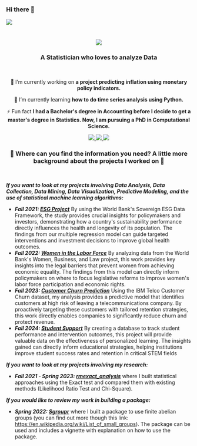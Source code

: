 ### Hi there 👋

<!--
**Karene123/Karene123** is a ✨ _special_ ✨ repository because its `README.md` (this file) appears on your GitHub profile.

Here are some ideas to get you started:

- 🔭 I’m currently working on ...
- 🌱 I’m currently learning ...
- 👯 I’m looking to collaborate on ...
- 🤔 I’m looking for help with ...
- 💬 Ask me about ...
- 📫 How to reach me: .
- 😄 Pronouns: ...
- ⚡ Fun fact: ...
-->

<img align="center" src="https://visitor-badge.laobi.icu/badge?page_id=Karene123.Karene123" />

<h1 align="center">
    <img src="https://readme-typing-svg.herokuapp.com/?font=Righteous&size=35&center=true&vCenter=true&width=500&height=70&duration=4000&lines=Hi+There!+👋;+I'm+Karene+!+Nice+to+Meet+you+!;" />
</h1>

<h3 align="center">A Statistician who loves to analyze Data </h3>

<br/>

<div align="center">
 
 🔭 I’m currently working on **a project predicting inflation using monetary policy indicators.**
 
 🌱 I’m currently learning **how to do time series analysis using Python.**

⚡ Fun fact **I had a Bachelor's degree in Accounting before I decide to get a master's degree in Statistics. Now, I am pursuing a PhD in Computational Science.**

 </div>
 
<div align="center"> 
  <a href="mailto:kmatokanana448@gmail.com">
    <img src="https://img.shields.io/badge/Gmail-333333?style=for-the-badge&logo=gmail&logoColor=red" />
  </a>
  <a href="https://www.linkedin.com/in/matoka-nana-karene-cecilia/" target="_blank">
    <img src="https://img.shields.io/badge/LinkedIn-0077B5?style=for-the-badge&logo=linkedin&logoColor=white" target="_blank" />
  </a>
  <a href="https://github.com/Karene123" target="_blank">
     <img src="https://img.shields.io/badge/Portfolio-FF5722?style=for-the-badge&logo=todoist&logoColor=white" target="_blank" /> <!-- sqlite, safari, google-chrome are other good icon options -->
  </a>
</div>

<h3 align="center"> 🔭 Where can you find the information you need? A little more background about the projects I worked on 🔭 </h3>

<br/>

<div align="left">

***If you want to look at my projects involving Data Analysis, Data Collection, Data Mining, Data Visualization, Predictive Modeling, and the use of statistical machine learning algorithms:***   
 - ***Fall 2021: [ESG Project](https://github.com/Karene123/ESG-Project)*** By using the World Bank's Sovereign ESG Data Framework, the study provides crucial insights for policymakers and investors, demonstrating how a country's sustainability performance directly influences the health and longevity of its population. The findings from our multiple regression model can guide targeted interventions and investment decisions to improve global health outcomes.
 - ***Fall 2022: [Women in the Labor Force](https://github.com/Karene123/Women_in_the_labor_force)*** By analyzing data from the World Bank's Women, Business, and Law project, this work provides key insights into the legal barriers that prevent women from achieving economic equality. The findings from this model can directly inform policymakers on where to focus legislative reforms to improve women's labor force participation and economic rights.
 - ***Fall 2023: [Customer Churn Prediction](https://github.com/Karene123/Customer-Churn)*** Using the IBM Telco Customer Churn dataset, my analysis provides a predictive model that identifies customers at high risk of leaving a telecommunications company. By proactively targeting these customers with tailored retention strategies, this work directly enables companies to significantly reduce churn and protect revenue.
 - ***Fall 2024: [Student Support](https://github.com/Karene123/Student_Support)*** By creating a database to track student performance and intervention outcomes, this project will provide valuable data on the effectiveness of personalized learning. The insights gained can directly inform educational strategies, helping institutions improve student success rates and retention in critical STEM fields
   
***If you want to look at my projects involving my research:***
 - ***Fall 2021 - Spring 2023: [rmexact_analysis](https://github.com/gerardlab/rmexact_analysis)*** where I built statistical approaches using the Exact test and compared them with existing methods (Likelihood Ratio Test and Chi-Square).

***If you would like to review my work in building a package:***
- ***Spring 2022: [Sgroupr](https://github.com/gerardlab/rmexact_analysis)*** where I built a package to use finite abelian groups (you can find out more though this link: https://en.wikipedia.org/wiki/List_of_small_groups). The package can be used and includes a vignette with explanation on how to use the package.
  
